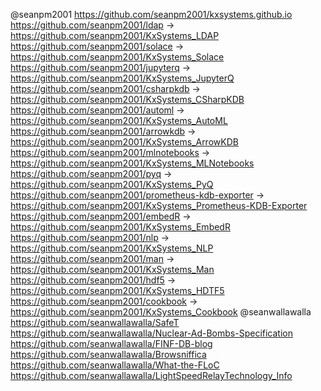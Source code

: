 @seanpm2001
https://github.com/seanpm2001/kxsystems.github.io
https://github.com/seanpm2001/ldap -> https://github.com/seanpm2001/KxSystems_LDAP
https://github.com/seanpm2001/solace -> https://github.com/seanpm2001/KxSystems_Solace
https://github.com/seanpm2001/jupyterq -> https://github.com/seanpm2001/KxSystems_JupyterQ
https://github.com/seanpm2001/csharpkdb -> https://github.com/seanpm2001/KxSystems_CSharpKDB
https://github.com/seanpm2001/automl -> https://github.com/seanpm2001/KxSystems_AutoML
https://github.com/seanpm2001/arrowkdb -> https://github.com/seanpm2001/KxSystems_ArrowKDB
https://github.com/seanpm2001/mlnotebooks -> https://github.com/seanpm2001/KxSystems_MLNotebooks
https://github.com/seanpm2001/pyq -> https://github.com/seanpm2001/KxSystems_PyQ
https://github.com/seanpm2001/prometheus-kdb-exporter -> https://github.com/seanpm2001/KxSystems_Prometheus-KDB-Exporter
https://github.com/seanpm2001/embedR -> https://github.com/seanpm2001/KxSystems_EmbedR
https://github.com/seanpm2001/nlp -> https://github.com/seanpm2001/KxSystems_NLP
https://github.com/seanpm2001/man -> https://github.com/seanpm2001/KxSystems_Man
https://github.com/seanpm2001/hdf5 -> https://github.com/seanpm2001/KxSystems_HDTF5
https://github.com/seanpm2001/cookbook -> https://github.com/seanpm2001/KxSystems_Cookbook
@seanwallawalla
https://github.com/seanwallawalla/SafeT
https://github.com/seanwallawalla/Nuclear-Ad-Bombs-Specification
https://github.com/seanwallawalla/FINF-DB-blog
https://github.com/seanwallawalla/Browsniffica
https://github.com/seanwallawalla/What-the-FLoC
https://github.com/seanwallawalla/LightSpeedRelayTechnology_Info

